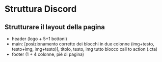 Struttura Discord
===
## Strutturare il layout della pagina 
- header (logo + 5+1 bottoni)
- main:
  [posizionamento corretto dei blocchi in due colonne (img+testo, testo+img, img+testo)],
  titolo, testo, img tutto blocco
  call to action (.cta)
- footer (1 + 4 colonne, piè di pagina)

